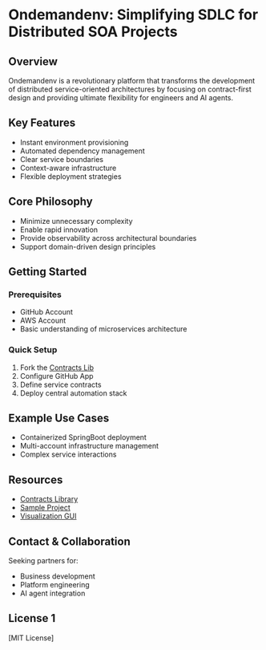 # Ondemandenv: Simplifying SDLC for Distributed SOA Projects

## Overview

Ondemandenv is a revolutionary platform that transforms the development of distributed service-oriented architectures by focusing on contract-first design and providing ultimate flexibility for engineers and AI agents.

## Key Features

- Instant environment provisioning
- Automated dependency management
- Clear service boundaries
- Context-aware infrastructure
- Flexible deployment strategies

## Core Philosophy

- Minimize unnecessary complexity
- Enable rapid innovation
- Provide observability across architectural boundaries
- Support domain-driven design principles

## Getting Started

### Prerequisites

- GitHub Account
- AWS Account
- Basic understanding of microservices architecture

### Quick Setup

1. Fork the [Contracts Lib](https://github.com/ondemandenv/odmd-contracts-sandbox)
2. Configure GitHub App
3. Define service contracts
4. Deploy central automation stack

## Example Use Cases

- Containerized SpringBoot deployment
- Multi-account infrastructure management
- Complex service interactions

## Resources

- [Contracts Library](https://github.com/ondemandenv/odmd-contracts-sandbox)
- [Sample Project](https://github.com/ondemandenv/coffee-shop--order-manager)
- [Visualization GUI](http://vizuistack-bucket43879c71-hlpginonw2aa.s3-website-us-west-1.amazonaws.com/index.html)

## Contact & Collaboration

Seeking partners for:
- Business development
- Platform engineering
- AI agent integration

## License 1

[MIT License]